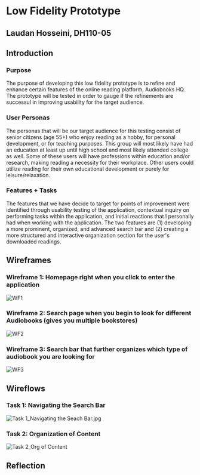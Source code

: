 # Low Fidelity Prototype 
## Laudan Hosseini, DH110-05

## Introduction
### Purpose
The purpose of developing this low fidelity prototype is to refine and enhance certain features of the online reading platform, Audiobooks HQ. The prototype will be tested in order to gauge if the refinements are successul in improving usability for the target audience. 
### User Personas 
The personas that will be our target audience for this testing consist of senior citizens (age 55+) who enjoy reading as a hobby, for personal development, or for teaching purposes. This group will most likely have had an education at least up until high school and most likely attended college as well. Some of these users will have professions within education and/or research, making reading a necessity for their workplace. Other users could utilize reading for their own educational development or purely for leisure/relaxation.  
### Features + Tasks 
The features that we have decide to target for points of improvement were identified through usability testing of the application, contextual inquiry on performing tasks within the application, and initial reactions that I personally had when working with the application. The two features are (1) developing a more prominent, organized, and advanced search bar and (2) creating a more structured and interactive organization section for the user's downloaded readings.  

## Wireframes
### Wireframe 1: Homepage right when you click to enter the application
![WF1](https://github.com/laudanhosseini/DH110-05/blob/176cfe95c2d6337cc044225677eb750ca3bc42eb/WF1.jpg) 


### Wireframe 2: Search page when you begin to look for different Audiobooks (gives you multiple bookstores) 
![WF2](https://github.com/laudanhosseini/DH110-05/blob/e6d3ffbe646b37364e228fb8f64c062fc57cbff5/WF2.jpg) 


### Wireframe 3: Search bar that further organizes which type of audiobook you are looking for 
![WF3](https://github.com/laudanhosseini/DH110-05/blob/725ad932d0c5f7634318ec4594968d70151b657c/WF3.jpg)

## Wireflows 
### Task 1: Navigating the Search Bar 
![Task 1_Navigating the Seach Bar.jpg](https://github.com/laudanhosseini/DH110-05/blob/f6225df544f14d5494678695b599ff7ad613fd7e/Task%201_%20Navigating%20the%20Search%20Bar.jpg)

### Task 2: Organization of Content
![Task 2_Org of Content](https://github.com/laudanhosseini/DH110-05/blob/566bbf7495c4e8b1976b6bf1c48fa2eb9b1370b2/Task%202_%20Org%20of%20Content.jpg)

## Reflection 

